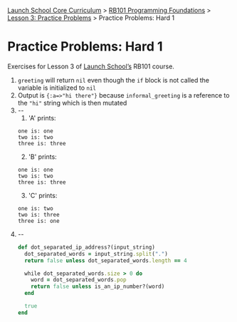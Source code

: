 [Launch School Core Curriculum](/README.md) >
[RB101 Programming Foundations](/rb101/rb101_notes.md) >
[Lesson 3: Practice Problems](/rb101/lesson_3/lesson_3_contents.md) >
Practice Problems: Hard 1

# Practice Problems: Hard 1

Exercises for Lesson 3 of [Launch School’s](https://launchschool.com) RB101 course.

1.  `greeting` will return `nil` even though the `if` block is not called the variable is initialized to `nil`
2.  Output is `{:a=>"hi there"}` because `informal_greeting` is a reference to the `"hi"` string which is then mutated
3.  --
    1. 'A' prints:
    ```
    one is: one
    two is: two
    three is: three
    ```
    2. 'B' prints:
    ```
    one is: one
    two is: two
    three is: three
    ```
    3. 'C' prints:
    ```
    one is: two
    two is: three
    three is: one
    ```
4.  --
    ```ruby
    def dot_separated_ip_address?(input_string)
      dot_separated_words = input_string.split(".")
      return false unless dot_separated_words.length == 4

      while dot_separated_words.size > 0 do
        word = dot_separated_words.pop
        return false unless is_an_ip_number?(word)
      end

      true
    end
    ```
